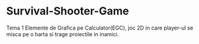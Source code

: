 # Survival-Shooter-Game
Tema 1 Elemente de Grafica pe Calculator(EGC), joc 2D in care player-ul se misca pe o harta si trage proiectile in inamici.
